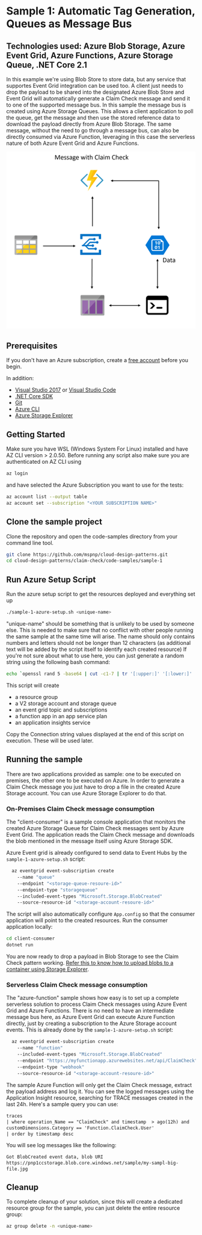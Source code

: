 # Sample 1: Automatic Tag Generation, Queues as Message Bus

## Technologies used: Azure Blob Storage, Azure Event Grid, Azure Functions, Azure Storage Queue, .NET Core 2.1

In this example we're using Blob Store to store data, but any service that supportes Event Grid integration can be used too. A client just needs to drop the payload to be shared into the designated Azure Blob Store and Event Grid will automatically generate a Claim Check message and send it to one of the supported message bus. In this sample the message bus is created using Azure Storage Queues. This allows a client application to poll the queue, get the message and then use the stored reference data to download the payload directly from Azure Blob Storage.
The same message, without the need to go through a message bus, can also be directly consumed via Azure Function, leveraging in this case the serverless nature of both Azure Event Grid and Azure Functions.

![Diagram](images/sample-1-diagram.png)

## Prerequisites

If you don't have an Azure subscription, create a [free account](https://azure.microsoft.com/free/?ref=microsoft.com&utm_source=microsoft.com&utm_medium=docs&utm_campaign=visualstudio) before you begin.

In addition:

* [Visual Studio 2017](https://visualstudio.microsoft.com/downloads/) or  [Visual Studio Code](https://code.visualstudio.com/)
* [.NET Core SDK](https://dotnet.microsoft.com/download)
* [Git](https://www.git-scm.com/downloads)
* [Azure CLI](https://docs.microsoft.com/en-us/cli/azure/install-azure-cli)
* [Azure Storage Explorer](https://azure.microsoft.com/en-us/features/storage-explorer/)

## Getting Started

Make sure you have WSL (Windows System For Linux) installed and have AZ CLI version > 2.0.50. Before running any script also make sure you are authenticated on AZ CLI using

```bash
az login
```

and have selected the Azure Subscription you want to use for the tests:

```bash
az account list --output table
az account set --subscription "<YOUR SUBSCRIPTION NAME>"
```

## Clone the sample project

Clone the repository and open the code-samples directory from your command line tool.

```bash
git clone https://github.com/mspnp/cloud-design-patterns.git
cd cloud-design-patterns/claim-check/code-samples/sample-1
```

## Run Azure Setup Script

Run the azure setup script to get the resources deployed and everything set up

```bash
./sample-1-azure-setup.sh <unique-name>
```

"unique-name" should be something that is unlikely to be used by someone else. This is needed to make sure that no conflict with other people running the same sample at the same time will arise. The name should only contains numbers and letters should not be longer than 12 characters (as additional text will be added by the script itself to identify each created resource) If you're not sure about what to use here, you can just generate a random string using the following bash command:

```bash
echo `openssl rand 5 -base64 | cut -c1-7 | tr '[:upper:]' '[:lower:]' | tr -cd '[[:alnum:]]._-'`
```

This script will create

* a resource group
* a V2 storage account and storage queue
* an event grid topic and subscriptions
* a function app in an app service plan
* an application insights service

Copy the Connection string values displayed at the end of this script on execution. These will be used later.

## Running the sample

There are two applications provided as sample: one to be executed on premises, the other one to be executed on Azure. In order to generate a Claim Check message you just have to drop a file in the created Azure Storage account. You can use Azure Storage Explorer to do that.

### On-Premises Claim Check message consumption

The "client-consumer" is a sample console application that monitors the created Azure Storage Queue for Claim Check messages sent by Azure Event Grid. The application reads the Claim Check message and downloads the blob mentioned in the message itself using Azure Storage SDK.

Azure Event grid is already configured to send data to Event Hubs by the `sample-1-azure-setup.sh` script:

```bash
  az eventgrid event-subscription create
    --name "queue"
    --endpoint "<storage-queue-resoure-id>"
    --endpoint-type "storagequeue"
    --included-event-types "Microsoft.Storage.BlobCreated"
    --source-resource-id "<storage-account-resoure-id>"
```

The script will also automatically configure `App.config` so that the consumer application will point to the created resources. Run the consumer application locally:

```bash
cd client-consumer
dotnet run
```

You are now ready to drop a payload in Blob Storage to see the Claim Check pattern working. [Refer this to know how to upload blobs to a container using Storage Explorer](https://docs.microsoft.com/en-us/azure/storage/blobs/storage-quickstart-blobs-storage-explorer#upload-blobs-to-the-container).

### Serverless Claim Check message consumption

The "azure-function" sample shows how easy is to set up a complete serverless solution to process Claim Check messages using Azure Event Grid and Azure Functions. There is no need to have an intermediate message bus here, as Azure Event Grid can execute Azure Function directly, just by creating a subscription to the Azure Storage account events. This is already done by the `sample-1-azure-setup.sh` script:

```bash
  az eventgrid event-subscription create
    --name "function"
    --included-event-types "Microsoft.Storage.BlobCreated"
    --endpoint "https://myfunctionapp.azurewebsites.net/api/ClaimCheck"
    --endpoint-type "webhook"
    --source-resource-id "<storage-account-resoure-id>"
```

The sample Azure Function will only get the Claim Check message, extract the payload address and log it. You can see the logged messages using the Application Insight resource, searching for TRACE messages created in the last 24h. Here's a sample query you can use:

```
traces
| where operation_Name == "ClaimCheck" and timestamp  > ago(12h) and customDimensions.Category == 'Function.ClaimCheck.User'
| order by timestamp desc
```

You will see log messages like the following:

```text
Got BlobCreated event data, blob URI https://pnp1ccstorage.blob.core.windows.net/sample/my-sampl-big-file.jpg
```

## Cleanup

To complete cleanup of your solution, since this will create a dedicated resource group for the sample, you can just delete the entire resource group:

```bash
az group delete -n <unique-name>
```
